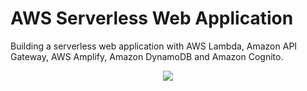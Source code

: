# AWS Serverless Web Application

Building a serverless web application with AWS Lambda, Amazon API Gateway, AWS Amplify, Amazon DynamoDB and Amazon Cognito.

<p align="center">
<img src="https://d1.awsstatic.com/diagrams/Serverless_Architecture.5434f715486a0bdd5786cd1c084cd96efa82438f.png">
</p>
